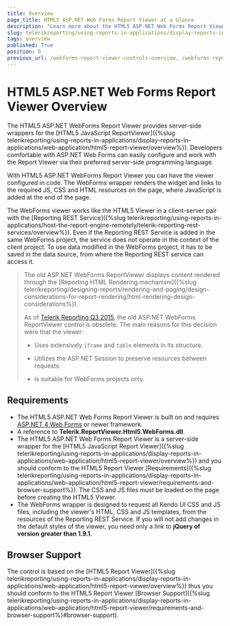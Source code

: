 ```yaml
---
title: Overview
page_title: HTML5 ASP.NET Web Forms Report Viewer at a Glance
description: "Learn more about the HTML5 ASP.NET Web Forms Report Viewer, how it works, what are its requirements and browser support."
slug: telerikreporting/using-reports-in-applications/display-reports-in-applications/web-application/html5-asp.net-web-forms-report-viewer/overview
tags: overview
published: True
position: 0
previous_url: /webforms-report-viewer-controls-overview, /webforms-report-viewer-controls-system-requirements
---
```


# HTML5 ASP.NET Web Forms Report Viewer Overview

The HTML5 ASP.NET WebForms Report Viewer provides server-side wrappers for the [HTML5 JavaScript ReportViewer]({%slug telerikreporting/using-reports-in-applications/display-reports-in-applications/web-application/html5-report-viewer/overview%}). Developers comfortable with ASP.NET Web Forms can easily configure and work with the Report Viewer via their preferred server-side programming language.

With HTML5 ASP.NET WebForms Report Viewer you can have the viewer configured in code. The WebForms wrapper renders the widget and links to the required JS, CSS and HTML resources on the page, where JavaScript is added at the end of the page.

The WebForms viewer works like the HTML5 Viewer in a client-server pair with the [Reporting REST Service]({%slug telerikreporting/using-reports-in-applications/host-the-report-engine-remotely/telerik-reporting-rest-services/overview%}). Even if the Reporting REST Service is added in the same WebForms project, the service does not operate in the context of the client project. To use data modified in the WebForms project, it has to be saved in the data source, from where the Reporting REST service can access it.

> The old ASP.NET WebForms ReportViewer displays content rendered through the [Reporting HTML Rendering mechanism]({%slug telerikreporting/designing-reports/rendering-and-paging/design-considerations-for-report-rendering/html-rendering-design-considerations%}).
>
> As of [Telerik Reporting Q3 2015](https://www.telerik.com/support/whats-new/reporting/release-history/telerik-reporting-q3-2015-(version-9-2-15-930)), the old ASP.NET WebForms ReportViewer control is obsolete. The main reasons for this decision were that the viewer:
>
>	* Uses extensively `iframe` and `table` elements in its structure.
>
>	* Utilizes the ASP.NET Session to preserve resources between requests.
>
>	* Is suitable for WebForms projects only.

## Requirements

* The HTML5 ASP.NET Web Forms Report Viewer is built on and requires [ASP.NET 4 Web Forms](https://learn.microsoft.com/en-us/aspnet/web-forms/) or newer framework.
* A reference to __Telerik.ReportViewer.Html5.WebForms.dll__.
* The HTML5 ASP.NET Web Forms Report Viewer is a server-side wrapper for the [HTML5 JavaScript Report Viewer]({%slug telerikreporting/using-reports-in-applications/display-reports-in-applications/web-application/html5-report-viewer/overview%}) and you should conform to the HTML5 Report Viewer [Requirements]({%slug telerikreporting/using-reports-in-applications/display-reports-in-applications/web-application/html5-report-viewer/requirements-and-browser-support%}). The CSS and JS files must be loaded on the page before creating the HTML5 Viewer.
* The WebForms wrapper is designed to request all Kendo UI CSS and JS files, including the viewer's HTML, CSS and JS templates, from the resources of the Reporting REST Service. If you will not add changes in the default styles of the viewer, you need only a link to __jQuery of version greater than 1.9.1__.

## Browser Support

The control is based on the [HTML5 Report Viewer]({%slug telerikreporting/using-reports-in-applications/display-reports-in-applications/web-application/html5-report-viewer/overview%}) thus you should conform to the HTML5 Report Viewer [Browser Support]({%slug telerikreporting/using-reports-in-applications/display-reports-in-applications/web-application/html5-report-viewer/requirements-and-browser-support%}#browser-support).
